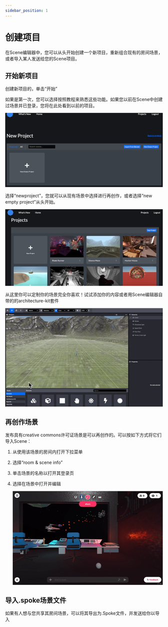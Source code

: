 ```yaml
---
sidebar_position: 1
---
```


# 创建项目

在Scene编辑器中，您可以从头开始创建一个新项目，重新组合现有的房间场景，或者导入某人发送给您的Scene项目。

## 开始新项目

创建新项目的，单击“开始”

如果是第一次，您可以选择按照教程来熟悉这些功能。如果您以前在Scene中创建过场景并已登录，您将在此处看到以前的项目。

![](imgs/2.png)

选择“newproject”，您就可以从现有场景中选择进行再创作，或者选择“new empty project”从头开始。

![](imgs/1.jpg)

从这里你可以定制你的场景完全你喜欢！试试添加你的内容或者用Scene编辑器自带的的architecture-kit套件

![](imgs/spoke-rock-kit.gif)

## 再创作场景

发布具有creative commons许可证场景是可以再创作的。可以按如下方式将它们导入Scene：

1. 从使用该场景的房间内打开下拉菜单
2. 选择“room & scene info”
3. 单击场景的名称以打开其登录页
4. 选择在场景中打开并编辑
   
   ![](imgs/hubs-scene-remix.gif)

## 导入.spoke场景文件

如果有人想与您共享其房间场景，可以将其导出为.Spoke文件，并发送给你以导入




